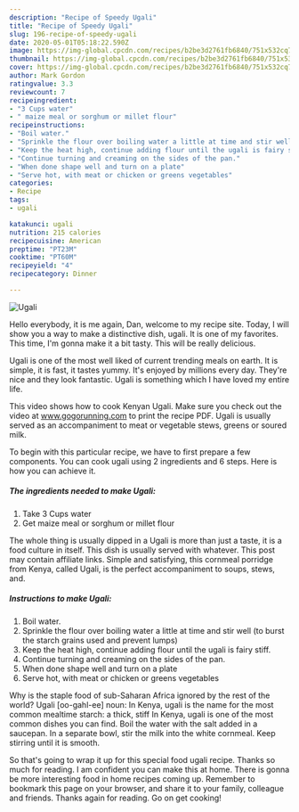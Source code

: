 ```yaml
---
description: "Recipe of Speedy Ugali"
title: "Recipe of Speedy Ugali"
slug: 196-recipe-of-speedy-ugali
date: 2020-05-01T05:18:22.590Z
image: https://img-global.cpcdn.com/recipes/b2be3d2761fb6840/751x532cq70/ugali-recipe-main-photo.jpg
thumbnail: https://img-global.cpcdn.com/recipes/b2be3d2761fb6840/751x532cq70/ugali-recipe-main-photo.jpg
cover: https://img-global.cpcdn.com/recipes/b2be3d2761fb6840/751x532cq70/ugali-recipe-main-photo.jpg
author: Mark Gordon
ratingvalue: 3.3
reviewcount: 7
recipeingredient:
- "3 Cups water"
- " maize meal or sorghum or millet flour"
recipeinstructions:
- "Boil water."
- "Sprinkle the flour over boiling water a little at time and stir well (to burst the starch grains used and prevent lumps)"
- "Keep the heat high, continue adding flour until the ugali is fairy stiff."
- "Continue turning and creaming on the sides of the pan."
- "When done shape well and turn on a plate"
- "Serve hot, with meat or chicken or greens vegetables"
categories:
- Recipe
tags:
- ugali

katakunci: ugali 
nutrition: 215 calories
recipecuisine: American
preptime: "PT23M"
cooktime: "PT60M"
recipeyield: "4"
recipecategory: Dinner

---
```



![Ugali](https://img-global.cpcdn.com/recipes/b2be3d2761fb6840/751x532cq70/ugali-recipe-main-photo.jpg)

Hello everybody, it is me again, Dan, welcome to my recipe site. Today, I will show you a way to make a distinctive dish, ugali. It is one of my favorites. This time, I'm gonna make it a bit tasty. This will be really delicious.

Ugali is one of the most well liked of current trending meals on earth. It is simple, it is fast, it tastes yummy. It's enjoyed by millions every day. They're nice and they look fantastic. Ugali is something which I have loved my entire life.

This video shows how to cook Kenyan Ugali. Make sure you check out the video at www.gogorunning.com to print the recipe PDF. Ugali is usually served as an accompaniment to meat or vegetable stews, greens or soured milk.


To begin with this particular recipe, we have to first prepare a few components. You can cook ugali using 2 ingredients and 6 steps. Here is how you can achieve it.

##### The ingredients needed to make Ugali:

1. Take 3 Cups water
1. Get  maize meal or sorghum or millet flour


The whole thing is usually dipped in a Ugali is more than just a taste, it is a food culture in itself. This dish is usually served with whatever. This post may contain affiliate links. Simple and satisfying, this cornmeal porridge from Kenya, called Ugali, is the perfect accompaniment to soups, stews, and. 

##### Instructions to make Ugali:

1. Boil water.
1. Sprinkle the flour over boiling water a little at time and stir well (to burst the starch grains used and prevent lumps)
1. Keep the heat high, continue adding flour until the ugali is fairy stiff.
1. Continue turning and creaming on the sides of the pan.
1. When done shape well and turn on a plate
1. Serve hot, with meat or chicken or greens vegetables


Why is the staple food of sub-Saharan Africa ignored by the rest of the world? Ugali [oo-gahl-ee] noun: In Kenya, ugali is the name for the most common mealtime starch: a thick, stiff In Kenya, ugali is one of the most common dishes you can find. Boil the water with the salt added in a saucepan. In a separate bowl, stir the milk into the white cornmeal. Keep stirring until it is smooth. 

So that's going to wrap it up for this special food ugali recipe. Thanks so much for reading. I am confident you can make this at home. There is gonna be more interesting food in home recipes coming up. Remember to bookmark this page on your browser, and share it to your family, colleague and friends. Thanks again for reading. Go on get cooking!
